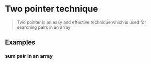 # Two pointer technique

> Two pointer is an easy and effective technique which is used for searching pairs in an array

## Examples

### sum pair in an array
